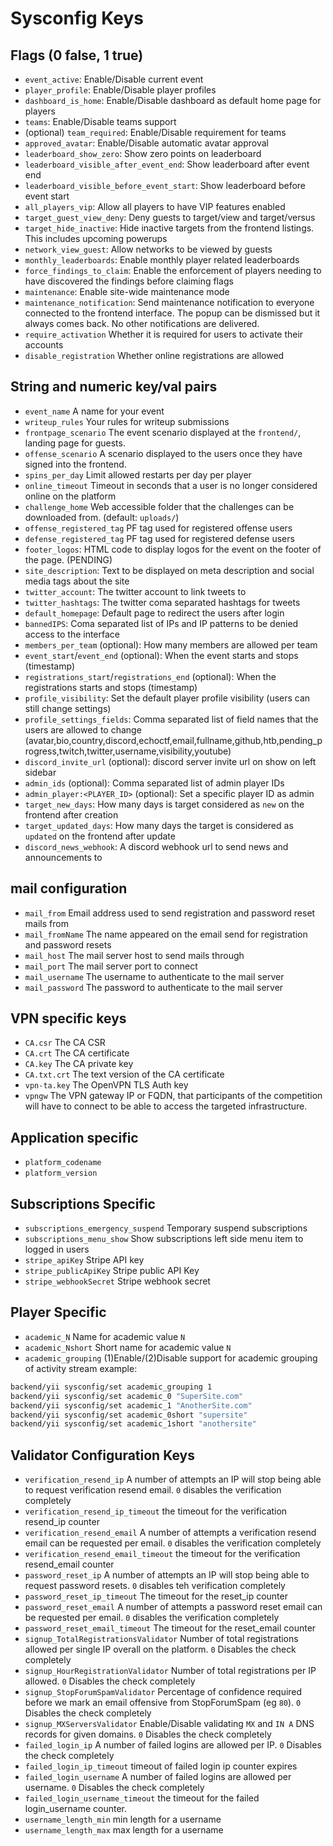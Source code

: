# Sysconfig Keys

## Flags (0 false, 1 true)
* `event_active`: Enable/Disable current event
* `player_profile`: Enable/Disable player profiles
* `dashboard_is_home`: Enable/Disable dashboard as default home page for players
* `teams`: Enable/Disable teams support
* (optional) `team_required`: Enable/Disable requirement for teams
* `approved_avatar`: Enable/Disable automatic avatar approval
* `leaderboard_show_zero`: Show zero points on leaderboard
* `leaderboard_visible_after_event_end`: Show leaderboard after event end
* `leaderboard_visible_before_event_start`: Show leaderboard before event start
* `all_players_vip`: Allow all players to have VIP features enabled
* `target_guest_view_deny`: Deny guests to target/view and target/versus
* `target_hide_inactive`: Hide inactive targets from the frontend listings. This includes upcoming powerups
* `network_view_guest`: Allow networks to be viewed by guests
* `monthly_leaderboards`: Enable monthly player related leaderboards
* `force_findings_to_claim`: Enable the enforcement of players needing to have discovered the findings before claiming flags
* `maintenance`: Enable site-wide maintenance mode
* `maintenance_notification`: Send maintenance notification to everyone connected to the frontend interface. The popup can be dismissed but it always comes back. No other notifications are delivered.
* `require_activation` Whether it is required for users to activate their accounts
* `disable_registration` Whether online registrations are allowed

## String and numeric key/val pairs
* `event_name` A name for your event
* `writeup_rules` Your rules for writeup submissions
* `frontpage_scenario` The event scenario displayed at the `frontend/`, landing page for guests.
* `offense_scenario` A scenario displayed to the users once they have signed into the frontend.
* `spins_per_day` Limit allowed restarts per day per player
* `online_timeout` Timeout in seconds that a user is no longer considered online on the platform
* `challenge_home` Web accessible folder that the challenges can be downloaded from. (default: `uploads/`)
* `offense_registered_tag` PF tag used for registered offense users
* `defense_registered_tag` PF tag used for registered defense users
* `footer_logos`: HTML code to display logos for the event on the footer of the page. (PENDING)
* `site_description`: Text to be displayed on meta description and social media tags about the site
* `twitter_account`: The twitter account to link tweets to
* `twitter_hashtags`: The twitter coma separated hashtags for tweets
* `default_homepage`: Default page to redirect the users after login
* `bannedIPS`: Coma separated list of IPs and IP patterns to be denied access to the interface
* `members_per_team` (optional): How many members are allowed per team
* `event_start`/`event_end` (optional): When the event starts and stops (timestamp)
* `registrations_start`/`registrations_end` (optional): When the registrations starts and stops (timestamp)
* `profile_visibility`: Set the default player profile visibility (users can still change settings)
* `profile_settings_fields`: Comma separated list of field names that the users are allowed to change (avatar,bio,country,discord,echoctf,email,fullname,github,htb,pending_progress,twitch,twitter,username,visibility,youtube)
* `discord_invite_url` (optional): discord server invite url on show on left sidebar
* `admin_ids` (optional): Comma separated list of admin player IDs
* `admin_player:<PLAYER_ID>` (optional): Set a specific player ID as admin
* `target_new_days`: How many days is target considered as `new` on the frontend after creation
* `target_updated_days`: How many days the target is considered as `updated` on the frontend after update
* `discord_news_webhook`: A discord webhook url to send news and announcements to

## mail configuration
* `mail_from` Email address used to send registration and password reset mails from
* `mail_fromName` The name appeared on the email send for registration and password resets
* `mail_host` The mail server host to send mails through
* `mail_port` The mail server port to connect
* `mail_username` The username to authenticate to the mail server
* `mail_password` The password to authenticate to the mail server

## VPN specific keys
* `CA.csr` The CA CSR
* `CA.crt` The CA certificate
* `CA.key` The CA private key
* `CA.txt.crt` The text version of the CA certificate
* `vpn-ta.key` The OpenVPN TLS Auth key
* `vpngw` The VPN gateway IP or FQDN, that participants of the competition will have to connect to be able to access the targeted infrastructure.


## Application specific
* `platform_codename`
* `platform_version`

## Subscriptions Specific
* `subscriptions_emergency_suspend` Temporary suspend subscriptions
* `subscriptions_menu_show` Show subscriptions left side menu item to logged in users
* `stripe_apiKey` Stripe API key
* `stripe_publicApiKey` Stripe public API Key
* `stripe_webhookSecret` Stripe webhook secret

## Player Specific
* `academic_N` Name for academic value `N`
*	`academic_Nshort` Short name for academic value `N`
* `academic_grouping` (1)Enable/(2)Disable support for academic grouping of activity stream
example:
```sh
backend/yii sysconfig/set academic_grouping 1
backend/yii sysconfig/set academic_0 "SuperSite.com"
backend/yii sysconfig/set academic_1 "AnotherSite.com"
backend/yii sysconfig/set academic_0short "supersite"
backend/yii sysconfig/set academic_1short "anothersite"
```


## Validator Configuration Keys
* `verification_resend_ip` A number of attempts an IP will stop being able to request verification resend email. `0` disables the verification completely
* `verification_resend_ip_timeout` the timeout for the verification resend_ip counter
* `verification_resend_email` A number of attempts a verification resend email can be requested per email. `0` disables the verification completely
* `verification_resend_email_timeout` the timeout for the verification resend_email counter
* `password_reset_ip` A number of attempts an IP will stop being able to request password resets. `0` disables teh verification completely
* `password_reset_ip_timeout` The timeout for the reset_ip counter
* `password_reset_email` A number of attempts a password reset email can be requested per email. `0` disables the verification completely
* `password_reset_email_timeout` The timeout for the reset_email counter
* `signup_TotalRegistrationsValidator` Number of total registrations allowed per single IP overall on the platform. `0` Disables the check completely
* `signup_HourRegistrationValidator` Number of total registrations per IP allowed. `0` Disables the check completely
* `signup_StopForumSpamValidator` Percentage of confidence required before we mark an email offensive from StopForumSpam (eg `80`). `0` Disables the check completely
* `signup_MXServersValidator` Enable/Disable validating `MX` and `IN A` DNS records for given domains. `0` Disables the check completely
* `failed_login_ip` A number of failed logins are allowed per IP. `0` Disables the check completely
* `failed_login_ip_timeout` timeout of failed login ip counter expires
* `failed_login_username` A number of failed logins are allowed per username. `0` Disables the check completely
* `failed_login_username_timeout` the timeout for the failed login_username counter.
* `username_length_min` min length for a username
* `username_length_max` max length for a username